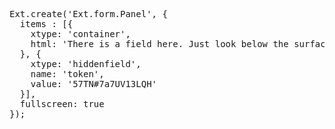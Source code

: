 <pre class="runnable run ipadframe">
Ext.create('Ext.form.Panel', {
  items : [{
    xtype: 'container',
    html: 'There is a field here. Just look below the surface.'
  }, {
    xtype: 'hiddenfield',
    name: 'token',
    value: '57TN#7a7UV13LQH'
  }],
  fullscreen: true
});
</pre>